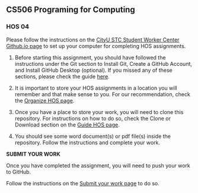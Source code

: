 ## CS506 Programing for Computing

### HOS 04


Please follow the instructions on the [CityU STC Student Worker Center Github.io page](https://cityuseattle.github.io/) to set up your computer for completing HOS assignments. 

1. Before starting this assignment, you should have followed the instructions under the Git section to Install Git, Create a GitHub Account, and Install GitHub Desktop (optional). If you missed any of these sections, please check the guide [here](https://cityuseattle.github.io/docs/git).

2. It is important to store your HOS assignments in a location you will remember and that make sense to you. For our recommendation, check the [Organize HOS page](https://cityuseattle.github.io/docs/hoporhos/organization/).

3. Once you have a place to store your work, you will need to clone this repository. For instructions on how to do so, check the Clone or Download section on the [Guide HOS page](https://cityuseattle.github.io/docs/hoporhos/guide/).

4. You should see some word document(s) or pdf file(s) inside the repository. Follow the instructions and complete your work. 

<strong>SUBMIT YOUR WORK </strong>

Once you have completed the assignment, you will need to push your work to GitHub.

Follow the instructions on the [Submit your work page](https://cityuseattle.github.io/docs/hoporhos/submit/) to do so.
